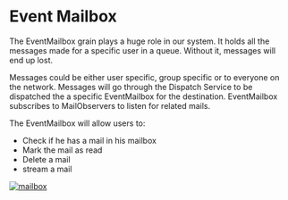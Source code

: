 # Event Mailbox

The EventMailbox grain plays a huge role in our system. It holds all the messages made for a specific user in a queue. Without it, messages will end up lost.

Messages could be either user specific, group specific or to everyone on the network.
Messages will go through the Dispatch Service to be dispatched the a specific EventMailbox for the destination.
EventMailbox subscribes to MailObservers to listen for related mails.

The EventMailbox will allow users to:
- Check if he has a mail in his mailbox
- Mark the mail as read
- Delete a mail
- stream a mail

<a href="https://ibb.co/3fDn63H"><img src="https://i.ibb.co/jVcS0NF/mailbox.png" alt="mailbox" border="0"></a>

